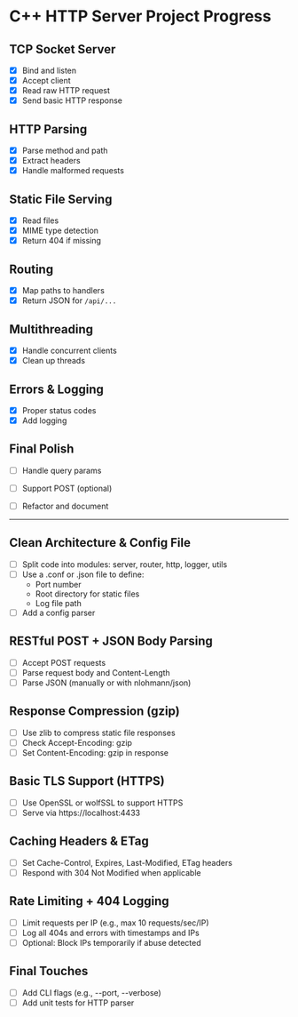 # C++ HTTP Server Project Progress

## TCP Socket Server
- [X] Bind and listen
- [X] Accept client
- [X] Read raw HTTP request
- [X] Send basic HTTP response

## HTTP Parsing
- [X] Parse method and path
- [X] Extract headers
- [X] Handle malformed requests

## Static File Serving
- [X] Read files
- [X] MIME type detection
- [X] Return 404 if missing

## Routing
- [X] Map paths to handlers
- [X] Return JSON for `/api/...`

## Multithreading
- [X] Handle concurrent clients
- [X] Clean up threads

## Errors & Logging
- [X] Proper status codes
- [X] Add logging

## Final Polish
- [ ] Handle query params
- [ ] Support POST  (optional)
- [ ] Refactor and document



_____________________________________________________



## Clean Architecture & Config File
- [ ] Split code into modules: server, router, http, logger, utils
- [ ] Use a .conf or .json file to define:
    * Port number
    * Root directory for static files
    * Log file path
- [ ] Add a config parser

## RESTful POST + JSON Body Parsing
- [ ] Accept POST requests
- [ ] Parse request body and Content-Length
- [ ] Parse JSON (manually or with nlohmann/json)

## Response Compression (gzip)
- [ ] Use zlib to compress static file responses
- [ ] Check Accept-Encoding: gzip
- [ ] Set Content-Encoding: gzip in response

## Basic TLS Support (HTTPS)
- [ ] Use OpenSSL or wolfSSL to support HTTPS
- [ ] Serve via https://localhost:4433

## Caching Headers & ETag
- [ ] Set Cache-Control, Expires, Last-Modified, ETag headers
- [ ] Respond with 304 Not Modified when applicable

## Rate Limiting + 404 Logging
- [ ] Limit requests per IP (e.g., max 10 requests/sec/IP)
- [ ] Log all 404s and errors with timestamps and IPs
- [ ] Optional: Block IPs temporarily if abuse detected

## Final Touches
- [ ] Add CLI flags (e.g., --port, --verbose)
- [ ] Add unit tests for HTTP parser